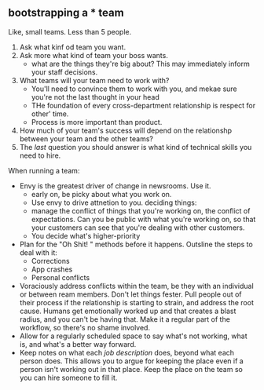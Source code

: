 ## bootstrapping a * team

Like, small teams. Less than 5 people.

1. Ask what kinf od team you want.
2. Ask more what kind of team your boss wants.
	- what are the things they're big about? This may immediately inform your staff decisions.
3. What teams will your team need to work with?
	- You'll need to convince them to work with you, and mekae sure you're not the last thought in your head
	- THe foundation of every cross-department relationship is respect for other' time.
	- Process is more important than product.
4. How much of your team's success will depend on the relationshp between your team and the other teams?
5. The _last_ question you should answer is what kind of technical skills you need to hire.

When running a team:

- Envy is the greatest driver of change in newsrooms. Use it.
	- early on, be picky about what you work on.
	- Use envy to drive attnetion to you.
deciding things:
	- manage the conflict of things that you're working on, the conflict of expectations. Can you be public with what you're working on, so that your customers can see that you're dealing with other customers.
	- You decide what's higher-priority
- Plan for the "Oh Shit! " methods before it happens. Outsline the steps to deal with it:
	- Corrections
	- App crashes
	- Personal conflicts
- Voraciously address conflicts within the team, be they with an individual or between ream members. Don't let things fester. Pull people out of their process if the relationship is starting to strain, and address the root cause. Humans get emotionally worked up and that creates a blast radius, and you can't be having that. Make it a regular part of the workflow, so there's no shame involved.
- Allow for a regularly scheduled space to say what's not working, what is, and what's a better way forward.
- Keep notes on what each _job description_ does, beyond what each person does. This allows you to argue for keeping the place even if a person isn't working out in that place. Keep the place on the team so you can hire someone to fill it.

